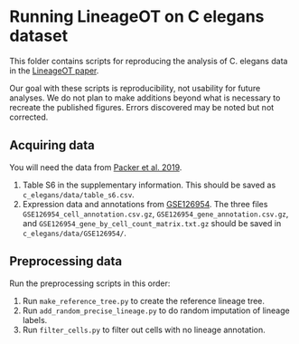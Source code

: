 # Running LineageOT on C elegans dataset

This folder contains scripts for reproducing the analysis of C. elegans data in the [LineageOT paper](https://www.nature.com/articles/s41467-021-25133-1).

Our goal with these scripts is reproducibility, not usability for future analyses. We do not plan to make additions beyond what is necessary to recreate the published figures. Errors discovered may be noted but not corrected.


## Acquiring data

You will need the data from [Packer et al. 2019](https://www.science.org/doi/10.1126/science.aax1971). 

1. Table S6 in the supplementary information. This should be saved as ```c_elegans/data/table_s6.csv```.
2. Expression data and annotations from [GSE126954](https://www.ncbi.nlm.nih.gov/geo/query/acc.cgi?acc=GSE126954). The three files ```GSE126954_cell_annotation.csv.gz```, ```GSE126954_gene_annotation.csv.gz```, and ```GSE126954_gene_by_cell_count_matrix.txt.gz``` should be saved in ```c_elegans/data/GSE126954/```.

## Preprocessing data

Run the preprocessing scripts in this order:

1. Run ```make_reference_tree.py``` to create the reference lineage tree.
2. Run ```add_random_precise_lineage.py``` to do random imputation of lineage labels.
3. Run ```filter_cells.py``` to filter out cells with no lineage annotation.
